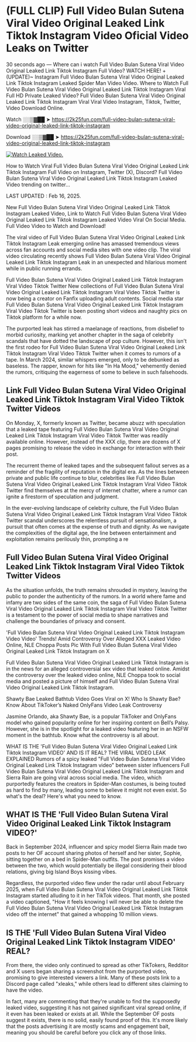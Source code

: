 # (FULL CLIP) Full Video Bulan Sutena Viral Video Original Leaked Link Tiktok Instagram Video Oficial Video Leaks on Twitter

30 seconds ago — Where can i watch Full Video Bulan Sutena Viral Video Original Leaked Link Tiktok Instagram Full Video? WATCH HERE! +(UPDATE)~ Instagram Full Video Bulan Sutena Viral Video Original Leaked Link Tiktok Instagram Leaked Spider Man Video Video. Where to Watch Full Video Bulan Sutena Viral Video Original Leaked Link Tiktok Instagram Viral Full HD Private Leaked Video? Full Video Bulan Sutena Viral Video Original Leaked Link Tiktok Instagram Viral Viral Video Instagram, Tiktok, Twitter, Video Download Online.

Watch ░░▒▓██ ➤ https://2k25fun.com/full-video-bulan-sutena-viral-video-original-leaked-link-tiktok-instagram

Download ░░▒▓██ ➤ https://2k25fun.com/full-video-bulan-sutena-viral-video-original-leaked-link-tiktok-instagram

[![Watch Leaked Video.](https://miro.medium.com/v2/resize:fit:828/format:webp/1*cilzJN44JGOrTw9NJCrNHA.gif "Watch Leaked Video")](https://2k25fun.com/full-video-bulan-sutena-viral-video-original-leaked-link-tiktok-instagram)

How to Watch Viral Full Video Bulan Sutena Viral Video Original Leaked Link Tiktok Instagram Full Video on Instagram, Twitter (X), Discord? Full Video Bulan Sutena Viral Video Original Leaked Link Tiktok Instagram Leaked Video trending on twitter...

LAST UPDATED : Feb 16, 2025.

New Full Video Bulan Sutena Viral Video Original Leaked Link Tiktok Instagram Leaked Video, Link to Watch Full Video Bulan Sutena Viral Video Original Leaked Link Tiktok Instagram Leaked Video Viral On Social Media. Full Video Video to Watch and Download!

The viral video of Full Video Bulan Sutena Viral Video Original Leaked Link Tiktok Instagram Leak emerging online has amassed tremendous views across fan accounts and social media sites with one video clip. The viral video circulating recently shows Full Video Bulan Sutena Viral Video Original Leaked Link Tiktok Instagram Leak in an unexpected and hilarious moment while in public running errands.

Full Video Bulan Sutena Viral Video Original Leaked Link Tiktok Instagram Viral Video Tiktok Twitter New collections of Full Video Bulan Sutena Viral Video Original Leaked Link Tiktok Instagram Viral Video Tiktok Twitter is now being a creator on Fanfix uploading adult contents. Social media star Full Video Bulan Sutena Viral Video Original Leaked Link Tiktok Instagram Viral Video Tiktok Twitter is been posting short videos and naughty pics on Tiktok platform for a while now.

The purported leak has stirred a maelanage of reactions, from disbelief to morbid curiosity, marking yet another chapter in the saga of celebrity scandals that have dotted the landscape of pop culture. However, this isn't the first rodeo for Full Video Bulan Sutena Viral Video Original Leaked Link Tiktok Instagram Viral Video Tiktok Twitter when it comes to rumors of a tape. In March 2024, similar whispers emerged, only to be debunked as baseless. The rapper, known for hits like "In Ha Mood," vehemently denied the rumors, critiquing the eagerness of some to believe in such falsehoods.

## Link Full Video Bulan Sutena Viral Video Original Leaked Link Tiktok Instagram Viral Video Tiktok Twitter Videos

On Monday, X, formerly known as Twitter, became abuzz with speculation that a leaked tape featuring Full Video Bulan Sutena Viral Video Original Leaked Link Tiktok Instagram Viral Video Tiktok Twitter was readily available online. However, instead of the XXX clip, there are dozens of X pages promising to release the video in exchange for interaction with their post.

The recurrent theme of leaked tapes and the subsequent fallout serves as a reminder of the fragility of reputation in the digital era. As the lines between private and public life continue to blur, celebrities like Full Video Bulan Sutena Viral Video Original Leaked Link Tiktok Instagram Viral Video Tiktok Twitter find themselves at the mercy of internet chatter, where a rumor can ignite a firestorm of speculation and judgment.

In the ever-evolving landscape of celebrity culture, the Full Video Bulan Sutena Viral Video Original Leaked Link Tiktok Instagram Viral Video Tiktok Twitter scandal underscores the relentless pursuit of sensationalism, a pursuit that often comes at the expense of truth and dignity. As we navigate the complexities of the digital age, the line between entertainment and exploitation remains perilously thin, prompting a re

##  Full Video Bulan Sutena Viral Video Original Leaked Link Tiktok Instagram Viral Video Tiktok Twitter Videos

As the situation unfolds, the truth remains shrouded in mystery, leaving the public to ponder the authenticity of the rumors. In a world where fame and infamy are two sides of the same coin, the saga of Full Video Bulan Sutena Viral Video Original Leaked Link Tiktok Instagram Viral Video Tiktok Twitter is a testament to the power of social media to shape narratives and challenge the boundaries of privacy and consent.

'Full Video Bulan Sutena Viral Video Original Leaked Link Tiktok Instagram Video Video' Trends! Amid Controversy Over Alleged XXX Leaked Video Online, NLE Choppa Posts Pic With Full Video Bulan Sutena Viral Video Original Leaked Link Tiktok Instagram on X

Full Video Bulan Sutena Viral Video Original Leaked Link Tiktok Instagram is in the news for an alleged controversial sex video that leaked online. Amidst the controversy over the leaked video online, NLE Choppa took to social media and posted a picture of himself and Full Video Bulan Sutena Viral Video Original Leaked Link Tiktok Instagram.

Shawty Bae Leaked Bathtub Video Goes Viral on X! Who Is Shawty Bae? Know About TikToker’s Naked OnlyFans Video Leak Controversy

Jasmine Orlando, aka Shawty Bae, is a popular TikToker and OnlyFans model who gained popularity online for her inspiring content on Bell’s Palsy. However, she is in the spotlight for a leaked video featuring her in an NSFW moment in the bathtub. Know what the controversy is all about.

WHAT IS THE 'Full Video Bulan Sutena Viral Video Original Leaked Link Tiktok Instagram VIDEO' AND IS IT REAL? THE VIRAL VIDEO LEAK EXPLAINED Rumors of a spicy leaked "Full Video Bulan Sutena Viral Video Original Leaked Link Tiktok Instagram video" between sister influencers Full Video Bulan Sutena Viral Video Original Leaked Link Tiktok Instagram and Sierra Rain are going viral across social media. The video, which purportedly features the creators in Spider-Man costumes, is being touted as hard to find by many, leading some to believe it might not even exist. So what's the deal? Here's what you need to know.

## WHAT IS THE 'Full Video Bulan Sutena Viral Video Original Leaked Link Tiktok Instagram VIDEO?'

Back in September 2024, influencer and spicy model Sierra Rain made two posts to her OF account sharing photos of herself and her sister, Sophie, sitting together on a bed in Spider-Man outfits. The post promises a video between the two, which would potentially be illegal considering their blood relations, giving big Island Boys kissing vibes.

Regardless, the purported video flew under the radar until about February 2025, when Full Video Bulan Sutena Viral Video Original Leaked Link Tiktok Instagram started alluding to it in her TikTok videos. That month, she posted a video captioned, "How it feels knowing I will never be able to delete the Full Video Bulan Sutena Viral Video Original Leaked Link Tiktok Instagram video off the internet" that gained a whopping 10 million views.

## IS THE 'Full Video Bulan Sutena Viral Video Original Leaked Link Tiktok Instagram VIDEO' REAL?

From there, the video only continued to spread as other TikTokers, Redditor and X users began sharing a screenshot from the purported video, promising to give interested viewers a link. Many of these posts link to a Discord page called "xleaks," while others lead to different sites claiming to have the video.

In fact, many are commenting that they're unable to find the supposedly leaked video, suggesting it has not gained significant viral spread online, if it even has been leaked or exists at all. While the September OF posts suggest it exists, there is no solid, easily found proof of this. It's more likely that the posts advertising it are mostly scams and engagement bait, meaning you should be careful before you click any of those links.